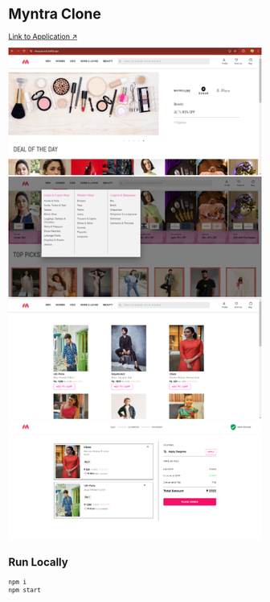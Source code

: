 # Myntra Clone

[Link to Application ↗️](https://shauryasood.netlify.app/)

![Example Image](imgs/img1.png)
![Example Image](imgs/img2.png)
![Example Image](imgs/img3.png)
![Example Image](imgs/img4.png)

## Run Locally

```sh
npm i
npm start
